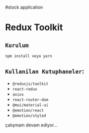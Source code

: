 #stock application

# Redux Toolkit 
## `Kurulum`
```
npm install veya yarn
```
## `Kullanilan Kutuphaneler`:

- `@reduxjs/toolkit`
- `react-redux`
- `axios`
- `react-router-dom`
- `@mui/material-ui`
- `@emotion/react`
- `@emotion/styled`


çalışmam devam ediyor...
